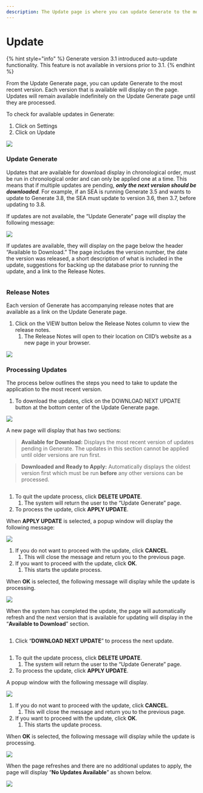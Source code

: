 ```yaml
---
description: The Update page is where you can update Generate to the most recent version.
---
```


# Update

{% hint style="info" %}
Generate version 3.1 introduced auto-update functionality. This feature is not available in versions prior to 3.1.
{% endhint %}

From the Update Generate page, you can update Generate to the most recent version. Each version that is available will display on the page. Updates will remain available indefinitely on the Update Generate page until they are processed.

To check for available updates in Generate:

1. Click on Settings
2. Click on Update

![](<../../.gitbook/assets/image (28).png>)

### Update Generate <a href="#update_generate" id="update_generate"></a>

Updates that are available for download display in chronological order, must be run in chronological order and can only be applied one at a time. This means that if multiple updates are pending, _**only the next version should be downloaded**._ For example, if an SEA is running Generate 3.5 and wants to update to Generate 3.8, the SEA must update to version 3.6, then 3.7, before updating to 3.8.

If updates are not available, the “Update Generate” page will display the following message:

![](<../../.gitbook/assets/image (173).png>)

If updates are available, they will display on the page below the header “Available to Download.” The page includes the version number, the date the version was released, a short description of what is included in the update, suggestions for backing up the database prior to running the update, and a link to the Release Notes.

<figure><img src="../../.gitbook/assets/image (37).png" alt=""><figcaption></figcaption></figure>

### **Release Notes**

Each version of Generate has accompanying release notes that are available as a link on the Update Generate page.

1. Click on the VIEW button below the Release Notes column to view the release notes.
   1. The Release Notes will open to their location on CIID’s website as a new page in your browser.

![](<../../.gitbook/assets/image (12).png>)

### Processing Updates

The process below outlines the steps you need to take to update the application to the most recent version.

1. To download the updates, click on the DOWNLOAD NEXT UPDATE button at the bottom center of the Update Generate page.

![](<../../.gitbook/assets/image (160).png>)

A new page will display that has two sections:

> **Available for Download:** Displays the most recent version of updates pending in Generate. The updates in this section cannot be applied until older versions are run first.

> **Downloaded and Ready to Apply:** Automatically displays the oldest version first which must be run **before** any other versions can be processed.

<figure><img src="../../.gitbook/assets/image (150).png" alt=""><figcaption></figcaption></figure>

1. To quit the update process, click **DELETE UPDATE**.
   1. The system will return the user to the “Update Generate” page.
2. To process the update, click **APPLY UPDATE**.

When **APPLY UPDATE** is selected, a popup window will display the following message:

![](<../../.gitbook/assets/image (154).png>)

1. If you do not want to proceed with the update, click **CANCEL**.
   1. This will close the message and return you to the previous page.
2. If you want to proceed with the update, click **OK**.
   1. This starts the update process.

When **OK** is selected, the following message will display while the update is processing.

![](<../../.gitbook/assets/image (156).png>)

When the system has completed the update, the page will automatically refresh and the next version that is available for updating will display in the “**Available to Download**” section.

<figure><img src="../../.gitbook/assets/image (54).png" alt=""><figcaption></figcaption></figure>

1. Click “**DOWNLOAD NEXT UPDATE**” to process the next update.

<figure><img src="../../.gitbook/assets/image (103).png" alt=""><figcaption></figcaption></figure>

1. To quit the update process, click **DELETE UPDATE**.
   1. The system will return the user to the “Update Generate” page.
2. To process the update, click **APPLY UPDATE**.

A popup window with the following message will display.

![](<../../.gitbook/assets/image (170).png>)

1. If you do not want to proceed with the update, click **CANCEL**.
   1. This will close the message and return you to the previous page.
2. If you want to proceed with the update, click **OK**.
   1. This starts the update process.

When **OK** is selected, the following message will display while the update is processing.

![](<../../.gitbook/assets/image (21).png>)

When the page refreshes and there are no additional updates to apply, the page will display “**No Updates Available**” as shown below.

![](<../../.gitbook/assets/image (24).png>)
